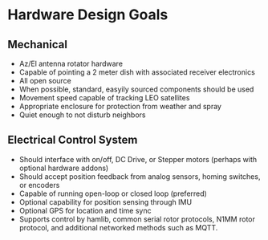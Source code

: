 # Hardware Design Goals

## Mechanical

* Az/El antenna rotator hardware
* Capable of pointing a 2 meter dish with associated receiver electronics
* All open source
* When possible, standard, easyily sourced components should be used
* Movement speed capable of tracking LEO satellites
* Appropriate enclosure for protection from weather and spray
* Quiet enough to not disturb neighbors

## Electrical Control System

* Should interface with on/off, DC Drive, or Stepper motors (perhaps with optional hardware addons)
* Should accept position feedback from analog sensors, homing switches, or encoders
* Capable of running open-loop or closed loop (preferred)
* Optional capability for position sensing through IMU
* Optional GPS for location and time sync
* Supports control by hamlib, common serial rotor protocols, N1MM rotor protocol, and additional networked methods such as MQTT.


